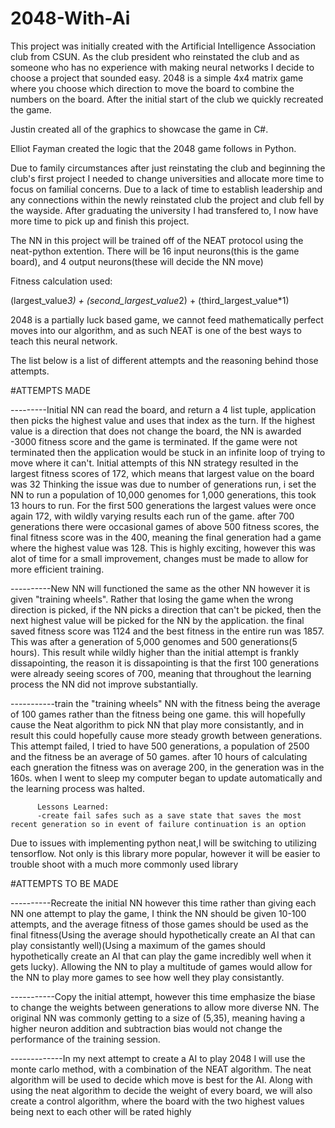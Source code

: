 # 2048-With-Ai
This project was initially created with the Artificial Intelligence Association club from CSUN.
As the club president who reinstated the club and as someone who has no experience with making neural networks I decide to choose a project
that sounded easy. 2048 is a simple 4x4 matrix game where you choose which direction to move the board to combine the numbers on the board.
After the initial start of the club we quickly recreated the game.

Justin created all of the graphics to showcase the game in C#.

Elliot Fayman created the logic that the 2048 game follows in Python.

Due to family circumstances after just reinstating the club and beginning the club's first project I needed to change universities and allocate more time
to focus on familial concerns. Due to a lack of time to establish leadership and any connections within the newly reinstated club the project and club fell by the 
wayside. After graduating the university I had transfered to, I now have more time to pick up and finish this project.

The NN in this project will be trained off of the NEAT protocol using the neat-python extention. 
There will be 16 input neurons(this is the game board),
and 4 output neurons(these will decide the NN move)

Fitness calculation used:

(largest_value*3) + (second_largest_value*2) + (third_largest_value*1)

2048 is a partially luck based game, we cannot feed mathematically perfect moves into our algorithm, and as such NEAT is 
one of the best ways to teach this neural network.

The list below is a list of different attempts and the reasoning behind those attempts.


#ATTEMPTS MADE

---------Initial NN can read the board, and return a 4 list tuple, application then picks the highest value and uses that index as the turn.
If the highest value is a direction that does not change the board, the NN is awarded -3000 fitness score and the game is terminated.
If the game were not terminated then the application would be stuck in an infinite loop of trying to move where it can't.
Initial attempts of this NN strategy resulted in the largest fitness scores of 172, which means that largest value on the board was 32
Thinking the issue was due to number of generations run, i set the NN to run a population of 10,000 genomes for 1,000 generations, this took 13 hours to run.
For the first 500 generations the largest values were once again 172, with wildly varying results each run of the game. after 700 generations there were occasional games of above 500 fitness scores, the final fitness score was in the 400, meaning the final generation had a game where the highest value was 128. This is highly exciting, however this was alot of time for a small improvement, changes must be made to allow for more efficient training.

----------New NN will functioned the same as the other NN however it is given "training wheels". Rather that losing the game when the wrong direction is picked, if the NN picks a direction that can't be picked, then the next highest value will be picked for the NN by the application. the final saved fitness score was 1124 and the best fitness in the entire run was 1857. This was after a generation of 5,000 genomes and 500 generations(5 hours). This result while wildly higher than the initial attempt is frankly dissapointing, the reason it is dissapointing is that the first 100 generations were already seeing scores of 700, meaning that throughout the learning process the NN did not improve substantially.

-----------train the "training wheels" NN with the fitness being the average of 100 games rather than the fitness being one game. this will hopefully cause the Neat algorithm to pick NN that play more consistantly, and in result this could hopefully cause more steady growth between generations. This attempt failed, I tried to have 500 generations, a population of 2500 and the fitness be an average of 50 games. after 10 hours of calculating each gneration the fitness was on average 200, in the generation was in the 160s. when I went to sleep my computer began to update automatically and the learning process was halted. 

          Lessons Learned:
          -create fail safes such as a save state that saves the most recent generation so in event of failure continuation is an option

Due to issues with implementing python neat,I will be switching to utilizing tensorflow. Not only is this library more popular, however it will be easier to trouble shoot with a much more commonly used library


#ATTEMPTS TO BE MADE




----------Recreate the initial NN however this time rather than giving each NN one attempt to play the game, I think the NN should be given 10-100 attempts, and the average fitness of those games should be used as the final fitness(Using the average should hypothetically create an AI that can play consistantly well)(Using a maximum of the games should hypothetically create an AI that can play the game incredibly well when it gets lucky). Allowing the NN to play a multitude of games would allow for the NN to play more games to see how well they play consistantly.

-----------Copy the initial attempt, however this time emphasize the biase to change the weights between generations to allow more diverse NN. The original NN was commonly getting to a size of (5,35), meaning having a higher neuron addition and subtraction bias would not change the performance of the training session.



-------------In my next attempt to create a AI to play 2048 I will use the monte carlo method, with a combination of the NEAT algorithm. The neat algorithm will be used to decide which move is best for the AI. Along with using the neat algorithm to decide the weight of every board, we will also create a control algorithm, where the board with the two highest values being next to each other will be rated highly


